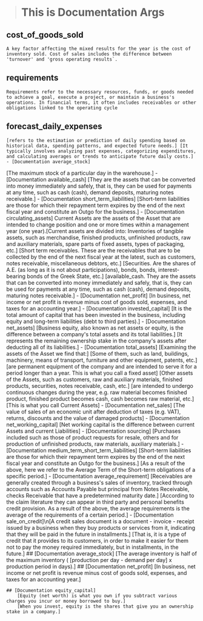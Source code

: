 ># This is Documentation Args 


## cost_of_goods_sold
    A key factor affecting the mixed results for the year is the cost of inventory sold. Cost of sales includes the difference between 'turnover' and 'gross operating results`.
## requirements
    Requirements refer to the necessary resources, funds, or goods needed to achieve a goal, execute a project, or maintain a business's operations. In financial terms, it often includes receivables or other obligations linked to the operating cycle
## forecast_daily_expenses
    [refers to the estimation or prediction of daily spending based on historical data, spending patterns, and expected future needs.] [It typically involves analyzing past expenses, categorizing expenditures, and calculating averages or trends to anticipate future daily costs.]
    - [Documentation average_stock]
[The maximum stock of a particular day in the warehouse.]
    - [Documentation available_cash]
[They are the assets that can be converted into money immediately and safely, that is, they can be used for payments at any time, such as cash (cash), demand deposits, maturing notes receivable.]
    - [Documentation short_term_liabilities]
[Short-term liabilities are those for which their repayment term expires by the end of the next fiscal year and constitute an Outgo for the business.]
    - [Documentation circulating_assets]
Current Assets are the assets of the Asset that are intended to change position and one or more times within a management year (one year).[Current assets are divided into: Inventories of tangible assets, such as merchandise, finished products, unfinished products, raw and auxiliary materials, spare parts of fixed assets, types of packaging, etc.] [Short term receivables. These are the receivables that are to be collected by the end of the next fiscal year at the latest, such as customers, notes receivable, miscellaneous debtors, etc.]
[Securities. Are the shares of A.E. (as long as it is not about participations), bonds, bonds, interest-bearing bonds of the Greek State, etc.] [available_cash. They are the assets that can be converted into money immediately and safely, that is, they can be used for payments at any time, such as cash (cash), demand deposits, maturing notes receivable.]
    - [Documentation net_profit]
[In business, net income or net profit is revenue minus cost of goods sold, expenses, and taxes for an accounting year.]
    - [Documentation invested_capital]
[It is the total amount of capital that has been invested in the business, including equity and long-term liabilities (debt to third parties).]
    - [Documentation net_assets]
[Business equity, also known as net assets or equity, is the difference between a company's total assets and its total liabilities.]
[It represents the remaining ownership stake in the company's assets after deducting all of its liabilities.]
    - [Documentation total_assets]
[Examining the assets of the Asset we find that:]
[Some of them, such as land, buildings, machinery, means of transport, furniture and other equipment, patents, etc.]
[are permanent equipment of the company and are intended to serve it for a period longer than a year. This is what you call a fixed asset]
[Other assets of the Assets, such as customers, raw and auxiliary materials, finished products, securities, notes receivable, cash, etc.]
[are intended to undergo continuous changes during the year, e.g. raw material becomes finished product, finished product becomes cash, cash becomes raw material, etc.]
[This is what you call Current Assets]
    - [Documentation net_sales]
[The value of sales of an economic unit after deduction of taxes (e.g. VAT), returns, discounts and the value of damaged products]
    - [Documentation net_working_capital]
[Net working capital is the difference between current Assets and current Liabilities]
    - [Documentation sourcing]
[Purchases included such as those of product requests for resale, others and for production of unfinished products, raw materials, auxiliary materials.]
    - [Documentation medium_term_short_term_liabilities]
[Short-term liabilities are those for which their repayment term expires by the end of the next fiscal year and constitute an Outgo for the business.]
[As a result of the above, here we refer to the Average Term of the Short-term obligations of a specific period.]
    - [Documentation average_requirement]
[Receivables are generally created through a business's sales of inventory, tracked through accounts such as Accounts Payable but principal from Notes Receivable, checks Receivable that have a predetermined maturity date.]
[According to the claim literature they can appear in third party and personal benefits credit provision. As a result of the above, the average requirements is the average of the requirements of a certain period.]
    - [Documentation sale_on_credit]\n[A credit sales document is a document - invoice - receipt issued by a business when they buy products or services from it, indicating that they will be paid in the future in installments.]
[That is, it is a type of credit that it provides to its customers, in order to make it easier for them not to pay the money required immediately, but in installments, in the future.]
    ## [Documentation average_stock]
[The average inventory is half of the maximum inventory ( [production per day - demand per day] x production period in days).]
    ## [Documentation net_profit]
        [In business, net income or net profit is revenue minus cost of goods sold, expenses, and taxes for an accounting year.]

    ## [Documentation equity_capital]
        [Equity (net worth) is what you own if you subtract various charges you incur or money borrowed to buy.]
        [When you invest, equity is the shares that give you an ownership stake in a company.]
